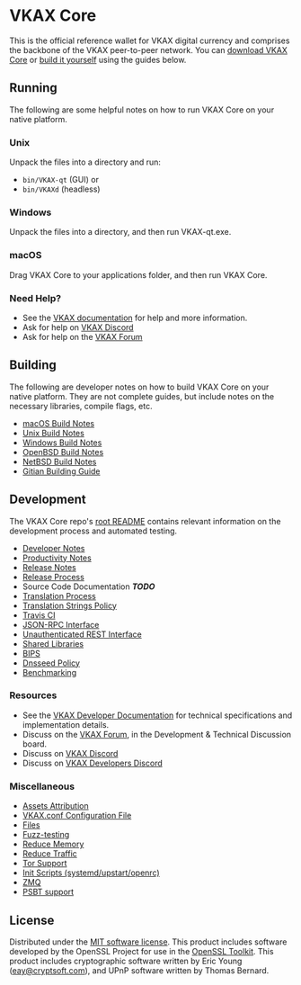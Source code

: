 VKAX Core
==========

This is the official reference wallet for VKAX digital currency and comprises the backbone of the VKAX peer-to-peer network. You can [download VKAX Core](https://www.VKAX.org/downloads/) or [build it yourself](#building) using the guides below.

Running
---------------------
The following are some helpful notes on how to run VKAX Core on your native platform.

### Unix

Unpack the files into a directory and run:

- `bin/VKAX-qt` (GUI) or
- `bin/VKAXd` (headless)

### Windows

Unpack the files into a directory, and then run VKAX-qt.exe.

### macOS

Drag VKAX Core to your applications folder, and then run VKAX Core.

### Need Help?

* See the [VKAX documentation](https://docs.VKAX.org)
for help and more information.
* Ask for help on [VKAX Discord](http://stayVKAXy.com)
* Ask for help on the [VKAX Forum](https://VKAX.org/forum)

Building
---------------------
The following are developer notes on how to build VKAX Core on your native platform. They are not complete guides, but include notes on the necessary libraries, compile flags, etc.

- [macOS Build Notes](build-osx.md)
- [Unix Build Notes](build-unix.md)
- [Windows Build Notes](build-windows.md)
- [OpenBSD Build Notes](build-openbsd.md)
- [NetBSD Build Notes](build-netbsd.md)
- [Gitian Building Guide](gitian-building.md)

Development
---------------------
The VKAX Core repo's [root README](/README.md) contains relevant information on the development process and automated testing.

- [Developer Notes](developer-notes.md)
- [Productivity Notes](productivity.md)
- [Release Notes](release-notes.md)
- [Release Process](release-process.md)
- Source Code Documentation ***TODO***
- [Translation Process](translation_process.md)
- [Translation Strings Policy](translation_strings_policy.md)
- [Travis CI](travis-ci.md)
- [JSON-RPC Interface](JSON-RPC-interface.md)
- [Unauthenticated REST Interface](REST-interface.md)
- [Shared Libraries](shared-libraries.md)
- [BIPS](bips.md)
- [Dnsseed Policy](dnsseed-policy.md)
- [Benchmarking](benchmarking.md)

### Resources
* See the [VKAX Developer Documentation](https://VKAXcore.readme.io/)
  for technical specifications and implementation details.
* Discuss on the [VKAX Forum](https://VKAX.org/forum), in the Development & Technical Discussion board.
* Discuss on [VKAX Discord](http://stayVKAXy.com)
* Discuss on [VKAX Developers Discord](http://chat.VKAXdevs.org/)

### Miscellaneous
- [Assets Attribution](assets-attribution.md)
- [VKAX.conf Configuration File](VKAX-conf.md)
- [Files](files.md)
- [Fuzz-testing](fuzzing.md)
- [Reduce Memory](reduce-memory.md)
- [Reduce Traffic](reduce-traffic.md)
- [Tor Support](tor.md)
- [Init Scripts (systemd/upstart/openrc)](init.md)
- [ZMQ](zmq.md)
- [PSBT support](psbt.md)

License
---------------------
Distributed under the [MIT software license](/COPYING).
This product includes software developed by the OpenSSL Project for use in the [OpenSSL Toolkit](https://www.openssl.org/). This product includes
cryptographic software written by Eric Young ([eay@cryptsoft.com](mailto:eay@cryptsoft.com)), and UPnP software written by Thomas Bernard.
